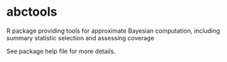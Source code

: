 # abctools
R package providing tools for approximate Bayesian computation, including summary statistic selection and assessing coverage

See package help file for more details.
